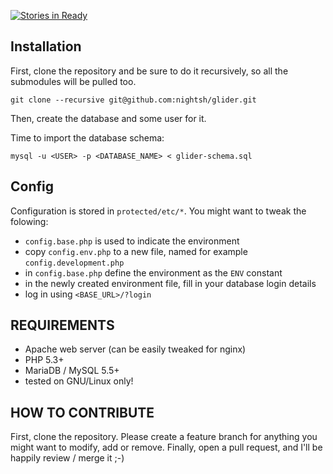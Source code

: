 [![Stories in Ready](https://badge.waffle.io/thesponge/glider.png?label=ready&title=Ready)](https://waffle.io/thesponge/glider)
## Installation

First, clone the repository and be sure to do it recursively, so all the
submodules will be pulled too.

    git clone --recursive git@github.com:nightsh/glider.git

Then, create the database and some user for it.

Time to import the database schema:

    mysql -u <USER> -p <DATABASE_NAME> < glider-schema.sql


## Config

Configuration is stored in `protected/etc/*`. You might want to tweak the
folowing:

* `config.base.php` is used to indicate the environment
* copy `config.env.php` to a new file, named for example `config.development.php`
* in `config.base.php` define the environment as the `ENV` constant
* in the newly created environment file, fill in your database login details
* log in using `<BASE_URL>/?login`

## REQUIREMENTS

* Apache web server (can be easily tweaked for nginx)
* PHP 5.3+
* MariaDB / MySQL 5.5+
* tested on GNU/Linux only!


## HOW TO CONTRIBUTE

First, clone the repository. Please create a feature branch for anything you 
might want to modify, add or remove. Finally, open a pull request, and I'll be 
happily review / merge it ;-)
